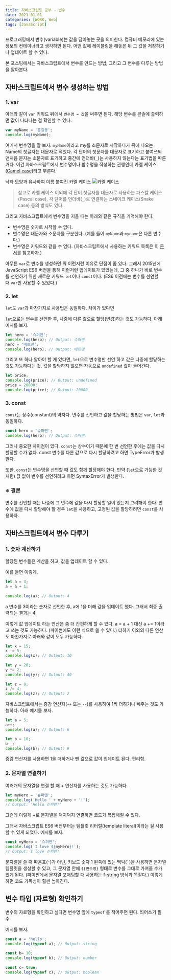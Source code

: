 ```yaml
---
title: 자바스크립트 공부 - 변수
date: 2021-01-01
categories: [WORK, Web]
tags: [JavaScript]
---
```


프로그래밍에서 변수(variable)는 값을 담아놓는 곳을 의미한다. 컴퓨터 메모리에 있는 정보의 컨테이너라고 생각하면 된다. 어떤 값에 레이블링을 해놓은 뒤 그 값을 저장하거나 업데이트 할 수 있다.

본 포스팅에서는 자바스크립트에서 변수를 만드는 방법, 그리고 그 변수를 다루는 방법을 알아본다.

## 자바스크립트에서 변수 생성하는 방법

### 1. var

아래와 같이 `var` 키워드 뒤에서 `변수명 = 값`을 써주면 된다. 해당 변수를 콘솔에 출력하면 값이 나타나는 걸 확인할 수 있다.

```javascript
var myName = '홍길동';
console.log(myName);
```

여기서 변수명을 잘 보자. `myName`이라고 my를 소문자로 시작하다가 뒤에 나오는 Name의 첫글자는 대문자로 적었다. 각 단어의 첫문자를 대문자로 표기하고 붙여쓰되 맨처음 문자는 소문자로 표기하고 중간에 언더바(`_`)는 사용하지 않는다는 표기법을 따른 거다. 이건 자바스크립트에서 변수명이나 함수명을 작성하는 관행인데 카멜 케이스([Camel case)](https://en.wikipedia.org/wiki/Camel_case)라고 부른다.


낙타 모양과 유사하여 이름 붙여진 카멜 케이스
![카멜 케이스](https://upload.wikimedia.org/wikipedia/commons/thumb/c/c8/CamelCase_new.svg/330px-CamelCase_new.svg.png)

>참고로 카멜 케이스 이외에 각 단어 첫글자를 대문자로 사용하는 파스칼 케이스(Pascal case), 각 단어를 언더바(`_`)로 연결하는 스네이크 케이스(Snake case) 등의 방식도 있다.

그리고 자바스크립트에서 변수명을 지을 때는 아래와 같은 규칙을 기억해야 한다.

- 변수명은 숫자로 시작할 수 없다.
- 변수명은 대문자와 소문자를 구분한다. (예를 들어 `myName`과 `myname`은 다른 변수다.)
- 변수명은 키워드와 같을 수 없다. (자바스크립트에서 사용하는 키워드 목록은 이 [문서](https://developer.mozilla.org/ko/docs/Web/JavaScript/Reference/Lexical_grammar)를 참고하자.)

아무튼 `var`로 변수를 생성하면 뭐 이런저런 이유로 단점이 좀 있다. 그래서 2015년에 JavaScript ES6 버전을 통해 이런저런 업데이트가 있었는데, 그 중 하나가 바로 변수를 선언하기 위한 새로운 키워드 `let`이나 `const`이다. (ES6 이전에는 변수를 선언할 때 `var`만 사용할 수 있었다.)

### 2. let

`let`도 `var`과 마찬가지로 사용법은 동일하다. 차이가 있다면

`let`으로는 변수를 선언한 후, 나중에 다른 값으로 할당(변경)하는 것도 가능하다. 아래 예시를 보자.

```javascript
let hero = '슈퍼맨';
console.log(hero); // Output: 슈퍼맨
hero = '배트맨';
console.log(hero); // Output: 배트맨
```

그리고 또 하나 알아야 할 게 있다면, `let`으로 변수명만 선언 하고 값은 나중에 할당하는 것도 가능하다는 것. 값을 할당하지 않으면 자동으로 `undefined` 값이 들어간다.

```javascript
let price;
console.log(price); // Output: undefined
price = 20000;
console.log(price); // Output: 20000
```

### 3. const

`const`는 상수(constant)의 약자다. 변수를 선언하고 값을 할당하는 방법은 `var`, `let`과 동일하다.

```javascript
const hero = '슈퍼맨';
console.log(hero); // Output: 슈퍼맨
```

그러나 중요한 차이점이 있다. `const`는 상수이기 때문에 한 번 선언한 후에는 값을 다시 할당할 수가 없다. const 변수를 다른 값으로 다시 할당하려고 하면 TypeError가 발생한다.

또한, `const`는 변수명을 선언할 때 값도 함께 할당해야 한다. 만약 (`let`으로 가능한 것처럼) 값 없이 변수를 선언하려고 하면 SyntaxError가 발생한다.

### ※ 결론

변수를 선언할 때는 나중에 그 변수에 값을 다시 할당할 일이 있는지 고려해야 한다. 변수에 값을 다시 할당해야 할 경우 `let`을 사용하고, 고정된 값을 할당하려면 `const`를 사용하자.

## 자바스크립트에서 변수 다루기

### 1. 숫자 계산하기

할당된 변수들은 계산을 하고, 값을 업데이트 할 수 있다.

예를 들면 이렇게.

```javascript
let a = 3;
a = a + 1;
 
console.log(a); // Output: 4
```

a 변수를 3이라는 숫자로 선언한 후, a에 1을 더해 값을 업데이트 했다. 그래서 최종 출력되는 결과는 4.

이렇게 값 업데이트 하는 연산은 좀 더 간편하게 할 수 있다. a = a + 1 대신 a += 1이라고 쓰는 것도 가능하다. (파이썬에도 이런 식으로 쓸 수 있다.) 더하기 이외의 다른 연산도 마찬가지로 아래와 같이 모두 가능하다.

```javascript
let x = 15;
x -= 5;
console.log(x); // Output: 10
 
let y = 20;
y *= 2;
console.log(y); // Output: 40
 
let z = 8;
z /= 4;
console.log(z); // Output: 2
```

자바스크립트에서는 증감 연산자(`++` 또는 `--`)를 사용하여 1씩 더하거나 빼주는 것도 가능하다. 아래 예시를 보자.

```javascript
let a = 5;
a++;
console.log(a); // Output: 6

let b = 10;
b--;
console.log(b); // Output: 9
```

증감 연산자를 사용하면 1을 더하거나 뺀 값으로 값이 업데이트 된다. 편리함.

### 2. 문자열 연결하기

여러개의 문자열을 연결 할 때 + 연산자를 사용하는 것도 가능하다.

```javascript
let myHero = '슈퍼맨';
console.log('Hello ' + myHero + '!'); 
// Output: 'Hello 슈퍼맨!'
```

그런데 이렇게 +로 문자열을 덕지덕지 연결하면 코드가 복잡해질 수 있다.

그래서 자바스크립트 ES6 버전부터는 템플릿 리터럴(template literal)이라는 걸 사용할 수 있게 되었다. 예시를 보자.

```javascript
const myHero = '슈퍼맨';
console.log(`I love ${myHero}!`);
// Output: I love 슈퍼맨!
```

문자열을 쓸 때 따옴표(`'`)가 아닌, 키보드 숫자 1 왼쪽에 있는 백틱(`` ` ``)을 사용하면 문자열 템플릿을 생성할 수 있고, 그 문자열 안에 `${변수명}` 형태로 변수를 그대로 가져올 수가 있게 된다. (파이썬에서 문자열 포매팅할 때 사용하는 f-string 방식과 똑같다.) 이렇게 하면 코드 가독성이 훨씬 높아진다.

## 변수 타입 (자료형) 확인하기

변수의 자료형을 확인하고 싶다면 변수명 앞에 `typeof` 를 적어주면 된다. 띄어쓰기 필수.

예시를 보자.

```javascript
const a = 'hello';
console.log(typeof a); // Output: string
 
const b= 10;
console.log(typeof b); // Output: number
 
const c= true; 
console.log(typeof c); // Output: boolean
```